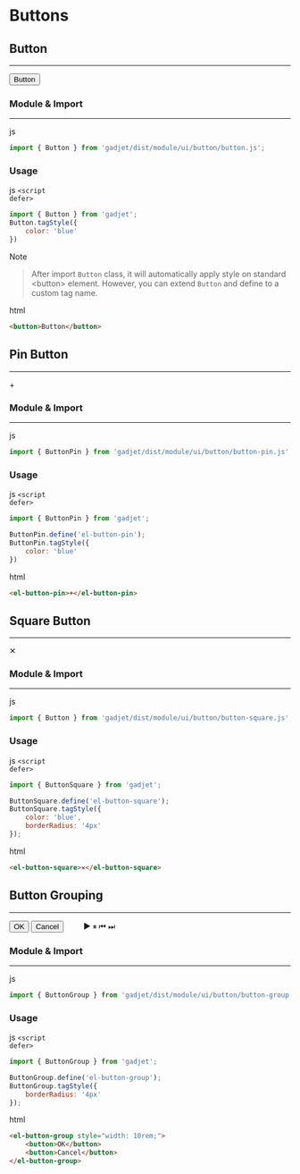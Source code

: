 # Buttons

## Button
---
<div class="preview">
    <button>Button</button>
</div>

### Module & Import
---
<el-code-title>js</el-code-title>
```js
import { Button } from 'gadjet/dist/module/ui/button/button.js';
```

### Usage

<el-code-title>js <code>\<script defer></code></el-code-title>
```js
import { Button } from 'gadjet';
Button.tagStyle({
    color: 'blue'
})
```

<el-blockquote-title>Note</el-blockquote-title>
> After import `Button` class, it will automatically apply style
> on standard \<button\> element. However, you can extend `Button` and
> define to a custom tag name.

<el-code-title>html</el-code-title>
```html
<button>Button</button>
```


## Pin Button
---
<div class="preview">
    <el-button-pin>+</el-button-pin>
</div>

### Module & Import
---
<el-code-title>js</el-code-title>
```js
import { ButtonPin } from 'gadjet/dist/module/ui/button/button-pin.js';
```

### Usage

<el-code-title>js <code>\<script defer></code></el-code-title>
```js
import { ButtonPin } from 'gadjet';

ButtonPin.define('el-button-pin');
ButtonPin.tagStyle({
    color: 'blue'
})
```

<el-code-title>html</el-code-title>
```html
<el-button-pin>+</el-button-pin>
```

## Square Button
---
<div class="preview">
    <el-button-square>✕</el-button-square>
</div>

### Module & Import
---
<el-code-title>js</el-code-title>
```js
import { Button } from 'gadjet/dist/module/ui/button/button-square.js';
```

### Usage
<el-code-title>js <code>\<script defer></code></el-code-title>
```js
import { ButtonSquare } from 'gadjet';

ButtonSquare.define('el-button-square');
ButtonSquare.tagStyle({
    color: 'blue',
    borderRadius: '4px'
});
```

<el-code-title>html</el-code-title>
```html
<el-button-square>✕</el-button-square>
```

## Button Grouping
---
<div class="preview">
    <el-button-group style="width: 10rem;">
        <button>OK</button>
        <button>Cancel</button>
    </el-button-group>
    <el-button-group style="margin-left: 2rem;">
        <el-button-square>▶</el-button-square>
        <el-button-square>⏸</el-button-square>
        <el-button-square>⏮</el-button-square>
        <el-button-square>⏭</el-button-square>
    </el-button-group>
</div>

### Module & Import
---
<el-code-title>js</el-code-title>
```js
import { ButtonGroup } from 'gadjet/dist/module/ui/button/button-group.js';
```

### Usage

<el-code-title>js <code>\<script defer></code></el-code-title>
```js
import { ButtonGroup } from 'gadjet';

ButtonGroup.define('el-button-group');
ButtonGroup.tagStyle({
    borderRadius: '4px'
});
```

<el-code-title>html</el-code-title>
```html
<el-button-group style="width: 10rem;">
    <button>OK</button>
    <button>Cancel</button>
</el-button-group>
```